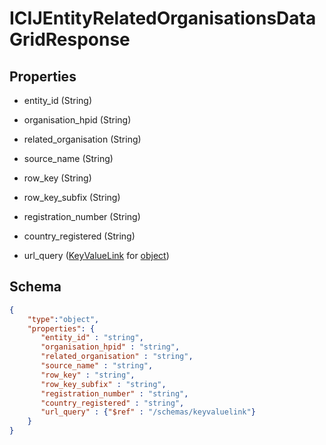 # ICIJEntityRelatedOrganisationsDataGridResponse
## Properties
- entity_id (String)

   
- organisation_hpid (String)

   
- related_organisation (String)

   
- source_name (String)

   
- row_key (String)

   
- row_key_subfix (String)

   
- registration_number (String)

   
- country_registered (String)

   
- url_query ([KeyValueLink](KeyValueLink.md) for [object](object.md))

   

## Schema
```json
{
    "type":"object",
    "properties": {
       "entity_id" : "string",
       "organisation_hpid" : "string",
       "related_organisation" : "string",
       "source_name" : "string",
       "row_key" : "string",
       "row_key_subfix" : "string",
       "registration_number" : "string",
       "country_registered" : "string",
       "url_query" : {"$ref" : "/schemas/keyvaluelink"}
    }
}
```


